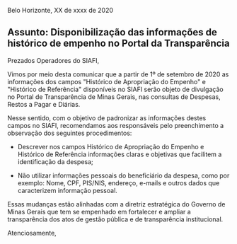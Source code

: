 
Belo Horizonte, XX de xxxx de 2020

## Assunto: Disponibilização das informações de histórico de empenho no Portal da Transparência

Prezados Operadores do SIAFI,

Vimos por meio desta comunicar que a partir de 1º de setembro de 2020 as informações dos campos "Histórico de Apropriação do Empenho" e "Histórico de Referência" disponíveis no SIAFI serão objeto de divulgação no Portal de Transparência de Minas Gerais, nas consultas de Despesas, Restos a Pagar e Diárias.

Nesse sentido, com o objetivo de padronizar as informações destes campos no SIAFI, recomendamos aos responsáveis pelo preenchimento a observação dos seguintes procedimentos:

- Descrever nos campos Histórico de Apropriação do Empenho e Histórico de Referência informações claras e objetivas que facilitem a identificação da despesa;

- Não utilizar informações pessoais do beneficiário da despesa, como por exemplo: Nome, CPF, PIS/NIS, endereço, e-mails e outros dados que caracterizem informação pessoal.

Essas mudanças estão alinhadas com a diretriz estratégica do Governo de Minas Gerais que tem se empenhado em fortalecer e ampliar a transparência dos atos de gestão pública e de transparência institucional.

Atenciosamente,
